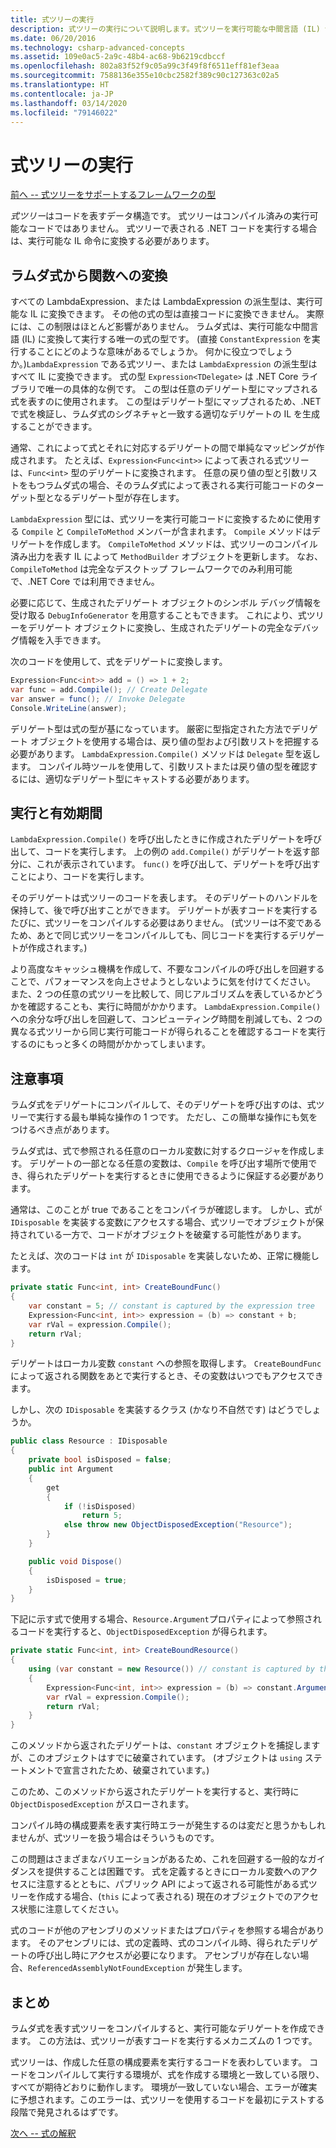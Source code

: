 ```yaml
---
title: 式ツリーの実行
description: 式ツリーの実行について説明します。式ツリーを実行可能な中間言語 (IL) 命令に変換します。
ms.date: 06/20/2016
ms.technology: csharp-advanced-concepts
ms.assetid: 109e0ac5-2a9c-48b4-ac68-9b6219cdbccf
ms.openlocfilehash: 802a83f52f9c05a99c3f49f8f6511eff81ef3eaa
ms.sourcegitcommit: 7588136e355e10cbc2582f389c90c127363c02a5
ms.translationtype: HT
ms.contentlocale: ja-JP
ms.lasthandoff: 03/14/2020
ms.locfileid: "79146022"
---
```

# <a name="executing-expression-trees"></a>式ツリーの実行

[前へ -- 式ツリーをサポートするフレームワークの型](expression-classes.md)

*式ツリー*はコードを表すデータ構造です。
式ツリーはコンパイル済みの実行可能なコードではありません。 式ツリーで表される .NET コードを実行する場合は、実行可能な IL 命令に変換する必要があります。

## <a name="lambda-expressions-to-functions"></a>ラムダ式から関数への変換

すべての LambdaExpression、または LambdaExpression の派生型は、実行可能な IL に変換できます。 その他の式の型は直接コードに変換できません。 実際には、この制限はほとんど影響がありません。 ラムダ式は、実行可能な中間言語 (IL) に変換して実行する唯一の式の型です。 (直接 `ConstantExpression` を実行することにどのような意味があるでしょうか。 何かに役立つでしょうか。)`LambdaExpression` である式ツリー、または `LambdaExpression` の派生型はすべて IL に変換できます。
式の型 `Expression<TDelegate>` は .NET Core ライブラリで唯一の具体的な例です。 この型は任意のデリゲート型にマップされる式を表すのに使用されます。 この型はデリゲート型にマップされるため、.NET で式を検証し、ラムダ式のシグネチャと一致する適切なデリゲートの IL を生成することができます。

通常、これによって式とそれに対応するデリゲートの間で単純なマッピングが作成されます。 たとえば、`Expression<Func<int>>` によって表される式ツリーは、`Func<int>` 型のデリゲートに変換されます。 任意の戻り値の型と引数リストをもつラムダ式の場合、そのラムダ式によって表される実行可能コードのターゲット型となるデリゲート型が存在します。

`LambdaExpression` 型には、式ツリーを実行可能コードに変換するために使用する `Compile` と `CompileToMethod` メンバーが含まれます。 `Compile` メソッドはデリゲートを作成します。 `CompileToMethod` メソッドは、式ツリーのコンパイル済み出力を表す IL によって `MethodBuilder` オブジェクトを更新します。 なお、`CompileToMethod` は完全なデスクトップ フレームワークでのみ利用可能で、.NET Core では利用できません。

必要に応じて、生成されたデリゲート オブジェクトのシンボル デバッグ情報を受け取る `DebugInfoGenerator` を用意することもできます。 これにより、式ツリーをデリゲート オブジェクトに変換し、生成されたデリゲートの完全なデバッグ情報を入手できます。

次のコードを使用して、式をデリゲートに変換します。

```csharp
Expression<Func<int>> add = () => 1 + 2;
var func = add.Compile(); // Create Delegate
var answer = func(); // Invoke Delegate
Console.WriteLine(answer);
```

デリゲート型は式の型が基になっています。 厳密に型指定された方法でデリゲート オブジェクトを使用する場合は、戻り値の型および引数リストを把握する必要があります。 `LambdaExpression.Compile()` メソッドは `Delegate` 型を返します。 コンパイル時ツールを使用して、引数リストまたは戻り値の型を確認するには、適切なデリゲート型にキャストする必要があります。

## <a name="execution-and-lifetimes"></a>実行と有効期間

`LambdaExpression.Compile()` を呼び出したときに作成されたデリゲートを呼び出して、コードを実行します。 上の例の `add.Compile()` がデリゲートを返す部分に、これが表示されています。 `func()` を呼び出して、デリゲートを呼び出すことにより、コードを実行します。

そのデリゲートは式ツリーのコードを表します。 そのデリゲートのハンドルを保持して、後で呼び出すことができます。 デリゲートが表すコードを実行するたびに、式ツリーをコンパイルする必要はありません。 (式ツリーは不変であるため、あとで同じ式ツリーをコンパイルしても、同じコードを実行するデリゲートが作成されます。)

より高度なキャッシュ機構を作成して、不要なコンパイルの呼び出しを回避することで、パフォーマンスを向上させようとしないように気を付けてください。 また、2 つの任意の式ツリーを比較して、同じアルゴリズムを表しているかどうかを確認することも、実行に時間がかかります。 `LambdaExpression.Compile()` への余分な呼び出しを回避して、コンピューティング時間を削減しても、2 つの異なる式ツリーから同じ実行可能コードが得られることを確認するコードを実行するのにもっと多くの時間がかかってしまいます。

## <a name="caveats"></a>注意事項

ラムダ式をデリゲートにコンパイルして、そのデリゲートを呼び出すのは、式ツリーで実行する最も単純な操作の 1 つです。 ただし、この簡単な操作にも気をつけるべき点があります。

ラムダ式は、式で参照される任意のローカル変数に対するクロージャを作成します。 デリゲートの一部となる任意の変数は、`Compile` を呼び出す場所で使用でき、得られたデリゲートを実行するときに使用できるように保証する必要があります。

通常は、このことが true であることをコンパイラが確認します。 しかし、式が `IDisposable` を実装する変数にアクセスする場合、式ツリーでオブジェクトが保持されている一方で、コードがオブジェクトを破棄する可能性があります。

たとえば、次のコードは `int` が `IDisposable` を実装しないため、正常に機能します。

```csharp
private static Func<int, int> CreateBoundFunc()
{
    var constant = 5; // constant is captured by the expression tree
    Expression<Func<int, int>> expression = (b) => constant + b;
    var rVal = expression.Compile();
    return rVal;
}
```

デリゲートはローカル変数 `constant` への参照を取得します。
`CreateBoundFunc` によって返される関数をあとで実行するとき、その変数はいつでもアクセスできます。

しかし、次の `IDisposable` を実装するクラス (かなり不自然です) はどうでしょうか。

```csharp
public class Resource : IDisposable
{
    private bool isDisposed = false;
    public int Argument
    {
        get
        {
            if (!isDisposed)
                return 5;
            else throw new ObjectDisposedException("Resource");
        }
    }

    public void Dispose()
    {
        isDisposed = true;
    }
}
```

下記に示す式で使用する場合、`Resource.Argument`プロパティによって参照されるコードを実行すると、`ObjectDisposedException` が得られます。

```csharp
private static Func<int, int> CreateBoundResource()
{
    using (var constant = new Resource()) // constant is captured by the expression tree
    {
        Expression<Func<int, int>> expression = (b) => constant.Argument + b;
        var rVal = expression.Compile();
        return rVal;
    }
}
```

このメソッドから返されたデリゲートは、`constant` オブジェクトを捕捉しますが、このオブジェクトはすでに破棄されています。 (オブジェクトは `using` ステートメントで宣言されたため、破棄されています。)

このため、このメソッドから返されたデリゲートを実行すると、実行時に `ObjectDisposedException` がスローされます。

コンパイル時の構成要素を表す実行時エラーが発生するのは変だと思うかもしれませんが、式ツリーを扱う場合はそういうものです。

この問題はさまざまなバリエーションがあるため、これを回避する一般的なガイダンスを提供することは困難です。 式を定義するときにローカル変数へのアクセスに注意するとともに、パブリック API によって返される可能性がある式ツリーを作成する場合、(`this` によって表される) 現在のオブジェクトでのアクセス状態に注意してください。

式のコードが他のアセンブリのメソッドまたはプロパティを参照する場合があります。 そのアセンブリには、式の定義時、式のコンパイル時、得られたデリゲートの呼び出し時にアクセスが必要になります。 アセンブリが存在しない場合、`ReferencedAssemblyNotFoundException` が発生します。

## <a name="summary"></a>まとめ

ラムダ式を表す式ツリーをコンパイルすると、実行可能なデリゲートを作成できます。 この方法は、式ツリーが表すコードを実行するメカニズムの 1 つです。

式ツリーは、作成した任意の構成要素を実行するコードを表わしています。 コードをコンパイルして実行する環境が、式を作成する環境と一致している限り、すべてが期待どおりに動作します。 環境が一致していない場合、エラーが確実に予想されます。このエラーは、式ツリーを使用するコードを最初にテストする段階で発見されるはずです。

[次へ -- 式の解釈](expression-trees-interpreting.md)
